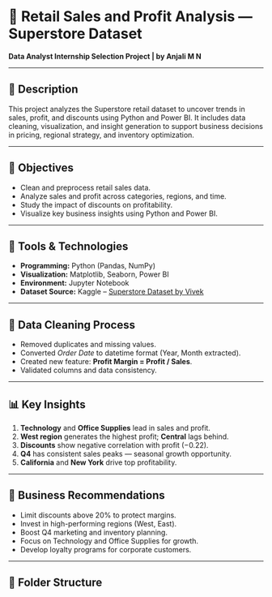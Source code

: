 # 🛒 Retail Sales and Profit Analysis — Superstore Dataset  
**Data Analyst Internship Selection Project | by Anjali M N**

---

## 📝 Description  
This project analyzes the Superstore retail dataset to uncover trends in sales, profit, and discounts using Python and Power BI. It includes data cleaning, visualization, and insight generation to support business decisions in pricing, regional strategy, and inventory optimization.

---

## 🎯 Objectives  
- Clean and preprocess retail sales data.  
- Analyze sales and profit across categories, regions, and time.  
- Study the impact of discounts on profitability.  
- Visualize key business insights using Python and Power BI.  

---

## 🧩 Tools & Technologies  
- **Programming:** Python (Pandas, NumPy)  
- **Visualization:** Matplotlib, Seaborn, Power BI  
- **Environment:** Jupyter Notebook  
- **Dataset Source:** Kaggle – [Superstore Dataset by Vivek](https://www.kaggle.com/datasets/vivek468/superstore-dataset-final)

---

## 🧹 Data Cleaning Process  
- Removed duplicates and missing values.  
- Converted *Order Date* to datetime format (Year, Month extracted).  
- Created new feature: **Profit Margin = Profit / Sales**.  
- Validated columns and data consistency.  

---

## 📊 Key Insights  
1. **Technology** and **Office Supplies** lead in sales and profit.  
2. **West region** generates the highest profit; **Central** lags behind.  
3. **Discounts** show negative correlation with profit (−0.22).  
4. **Q4** has consistent sales peaks — seasonal growth opportunity.  
5. **California** and **New York** drive top profitability.  

---

## 💼 Business Recommendations  
- Limit discounts above 20% to protect margins.  
- Invest in high-performing regions (West, East).  
- Boost Q4 marketing and inventory planning.  
- Focus on Technology and Office Supplies for growth.  
- Develop loyalty programs for corporate customers.  

---

## 📂 Folder Structure  
